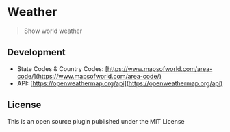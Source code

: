 # Weather

> Show world weather

## Development

* State Codes & Country Codes: [https://www.mapsofworld.com/area-code/](https://www.mapsofworld.com/area-code/)
* API: [https://openweathermap.org/api](https://openweathermap.org/api)

## License

This is an open source plugin published under the MIT License